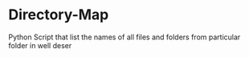 # Directory-Map
Python Script that list the names of all files and folders from particular folder in well deser
